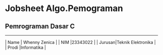 # Jobsheet Algo.Pemograman

 ## **Pemrograman Dasar C**
_____________________________________________________________________________________________

| Name   | Whenny Zenica     |
| NIM    |23343022           |
| Jurusan|Teknik Elektronika |
| Prodi  |Informatika        |
 
